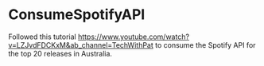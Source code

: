 # ConsumeSpotifyAPI

Followed this tutorial https://www.youtube.com/watch?v=LZJvdFDCKxM&ab_channel=TechWithPat to consume the Spotify API for the top 20 releases in Australia. 

